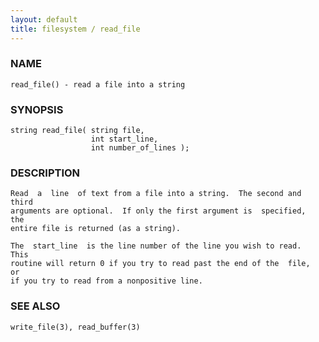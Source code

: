 ```yaml
---
layout: default
title: filesystem / read_file
---
```


### NAME

    read_file() - read a file into a string

### SYNOPSIS

    string read_file( string file,
                      int start_line,
                      int number_of_lines );

### DESCRIPTION

    Read  a  line  of text from a file into a string.  The second and third
    arguments are optional.  If only the first argument is  specified,  the
    entire file is returned (as a string).

    The  start_line  is the line number of the line you wish to read.  This
    routine will return 0 if you try to read past the end of the  file,  or
    if you try to read from a nonpositive line.

### SEE ALSO

    write_file(3), read_buffer(3)

